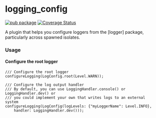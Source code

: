 # logging_config

[![pub package](https://img.shields.io/pub/v/logging_config.svg)](https://pub.dartlang.org/packages/logging_config)
[![Coverage Status](https://coveralls.io/repos/github/SunnyApp/logging_config/badge.svg?branch=master)](https://coveralls.io/github/SunnyApp/logging_config?branch=master)


A plugin that helps you configure loggers from the [logger] package, particularly across spawned isolates.  

### Usage

#### Configure the root logger
```
/// Configure the root logger
configureLogging(LogConfig.root(Level.WARN));

/// Configure the log output handler
/// By default, you can use LoggingHandler.console() or LoggingHandler.dev() or
/// you could implement your own that writes logs to an external system
configureLogging(LogConfig(logLevels: {"myLoggerName": Level.INFO}, 
	handler: LoggingHandler.dev()));
```
